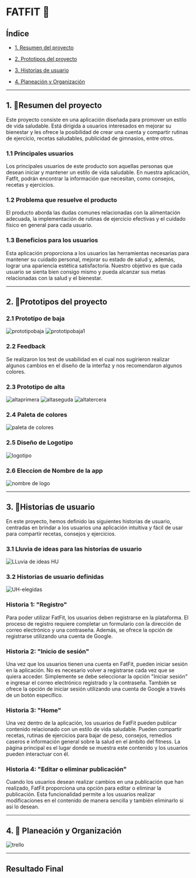 
# FATFIT 🥕

## Índice

* [1. Resumen del proyecto](#1-Resumen-del-proyecto)

* [2. Prototipos del proyecto](#2-Prototipos-del-proyecto)

* [3. Historias de usuario](#3-Historias-de-usuario)

* [4. Planeación y Organización](#4-Planeación-y-Organizacióne)


***

## 1. 🌟Resumen del proyecto 
Este proyecto consiste en una aplicación diseñada para promover un estilo de vida saludable. Está dirigida a usuarios interesados en mejorar su bienestar y les ofrece la posibilidad de crear una cuenta y compartir rutinas de ejercicio, recetas saludables, publicidad de gimnasios, entre otros.
### 1.1 Principales usuarios
Los principales usuarios de este producto son aquellas personas que desean iniciar y mantener un estilo de vida saludable. En nuestra aplicación, Fatfit, podrán encontrar la información que necesitan, como consejos, recetas y ejercicios.
### 1.2 Problema que resuelve el producto
El producto aborda las dudas comunes relacionadas con la alimentación adecuada, la implementación de rutinas de ejercicio efectivas y el cuidado físico en general para cada usuario.
### 1.3 Beneficios para los usuarios
Esta aplicación proporciona a los usuarios las herramientas necesarias para mantener su cuidado personal, mejorar su estado de salud y, además, lograr una apariencia estética satisfactoria. Nuestro objetivo es que cada usuario se sienta bien consigo mismo y pueda alcanzar sus metas relacionadas con la salud y el bienestar.

***

## 2. 🌟Prototipos del proyecto

### 2.1 Prototipo de baja  
![prototipobaja](https://github.com/fa12ti09/social-network/assets/127429394/c8a03b01-4250-4cd2-a193-c1a4033af883)
![prototipobaja1](https://github.com/fa12ti09/social-network/assets/127429394/70ec8911-f9a3-4afd-bb58-4077e03e0f8f)


### 2.2 Feedback
Se realizaron los test de usabilidad en el cual nos sugirieron realizar algunos cambios en el diseño de la interfaz y nos recomendaron algunos colores.

### 2.3 Prototipo de alta
![altaprimera](https://github.com/fa12ti09/social-network/assets/127429394/b7f150f4-98d7-43f0-928e-848dafc6ae21)
![altaseguda](https://github.com/fa12ti09/social-network/assets/127429394/030b3e77-30a9-47ed-a3d2-777d2140a095)
![altatercera](https://github.com/fa12ti09/social-network/assets/127429394/833d4625-21e5-40d5-9295-d1bd48b5c74f)

### 2.4 Paleta de colores

![paleta de colores](https://github.com/fa12ti09/social-network/assets/127429394/65ea4767-da88-49f2-b9b0-45de4aba8fe0)

### 2.5 Diseño de Logotipo

![logotipo](https://github.com/fa12ti09/social-network/assets/127429394/777de6ef-a139-413e-b86d-af59c7638efd)

### 2.6 Eleccion de Nombre de la app 

![nombre de logo](https://github.com/fa12ti09/social-network/assets/127429394/6fc323b3-e1ef-421c-a81b-8071a431acb6)




***

## 3. 🌟Historias de usuario
En este proyecto, hemos definido las siguientes historias de usuario, centradas en brindar a los usuarios una aplicación intuitiva y fácil de usar para compartir recetas, consejos y ejercicios.

### 3.1 Lluvia de ideas para las historias de usuario

![LLuvia de ideas HU](https://github.com/fa12ti09/social-network/assets/127429394/2b324b84-9eda-4ca2-9282-6825cccaac81)

### 3.2 Historias de usuario definidas
![UH-elegidas](https://github.com/fa12ti09/social-network/assets/127429394/34001c26-f0ec-459e-82da-8b32dfdc0266)


### Historia 1: "Registro"
Para poder utilizar FatFit, los usuarios deben registrarse en la plataforma. El proceso de registro requiere completar un formulario con la dirección de correo electrónico y una contraseña. Además, se ofrece la opción de registrarse utilizando una cuenta de Google.

### Historia 2: "Inicio de sesión"
Una vez que los usuarios tienen una cuenta en FatFit, pueden iniciar sesión en la aplicación. No es necesario volver a registrarse cada vez que se quiera acceder. Simplemente se debe seleccionar la opción "Iniciar sesión" e ingresar el correo electrónico registrado y la contraseña. También se ofrece la opción de iniciar sesión utilizando una cuenta de Google a través de un botón específico.

### Historia 3: "Home"
Una vez dentro de la aplicación, los usuarios de FatFit pueden publicar contenido relacionado con un estilo de vida saludable. Pueden compartir recetas, rutinas de ejercicios para bajar de peso, consejos, remedios caseros e información general sobre la salud en el ámbito del fitness. La página principal es el lugar donde se muestra este contenido y los usuarios pueden interactuar con él.
### Historia 4: "Editar o eliminar publicación"
Cuando los usuarios desean realizar cambios en una publicación que han realizado, FatFit proporciona una opción para editar o eliminar la publicación. Esta funcionalidad permite a los usuarios realizar modificaciones en el contenido de manera sencilla y también eliminarlo si así lo desean.

***
##  4. 🌟 Planeación y Organización


![trello](https://github.com/fa12ti09/social-network/assets/127429394/f5b4eee5-b06c-40ec-a9ca-dd9611e98511)
***
## Resultado Final 







